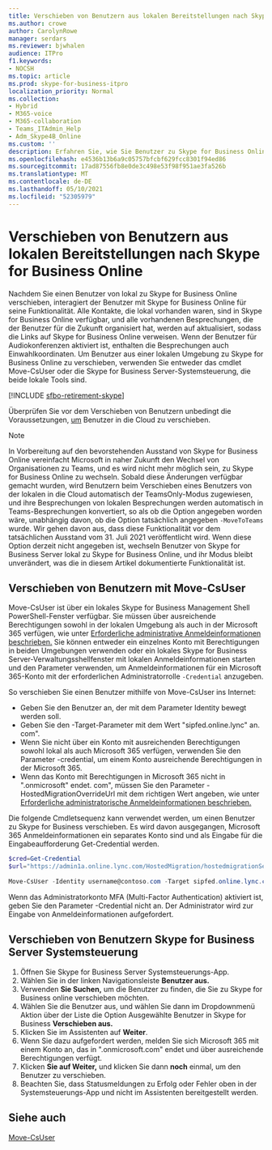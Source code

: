 ```yaml
---
title: Verschieben von Benutzern aus lokalen Bereitstellungen nach Skype for Business Online
ms.author: crowe
author: CarolynRowe
manager: serdars
ms.reviewer: bjwhalen
audience: ITPro
f1.keywords:
- NOCSH
ms.topic: article
ms.prod: skype-for-business-itpro
localization_priority: Normal
ms.collection:
- Hybrid
- M365-voice
- M365-collaboration
- Teams_ITAdmin_Help
- Adm_Skype4B_Online
ms.custom: ''
description: Erfahren Sie, wie Sie Benutzer zu Skype for Business Online verschieben.
ms.openlocfilehash: e4536b13b6a9c05757bfcbf629fcc8301f94ed86
ms.sourcegitcommit: 17ad87556fb8e0de3c498e53f98f951ae3fa526b
ms.translationtype: MT
ms.contentlocale: de-DE
ms.lasthandoff: 05/10/2021
ms.locfileid: "52305979"
---
```

# <a name="move-users-from-on-premises-to-skype-for-business-online"></a>Verschieben von Benutzern aus lokalen Bereitstellungen nach Skype for Business Online

Nachdem Sie einen Benutzer von lokal zu Skype for Business Online verschieben, interagiert der Benutzer mit Skype for Business Online für seine Funktionalität. Alle Kontakte, die lokal vorhanden waren, sind in Skype for Business Online verfügbar, und alle vorhandenen Besprechungen, die der Benutzer für die Zukunft organisiert hat, werden auf aktualisiert, sodass die Links auf Skype for Business Online verweisen. Wenn der Benutzer für Audiokonferenzen aktiviert ist, enthalten die Besprechungen auch Einwahlkoordinaten.  Um Benutzer aus einer lokalen Umgebung zu Skype for Business Online zu verschieben, verwenden Sie entweder das cmdlet Move-CsUser oder die Skype for Business Server-Systemsteuerung, die beide lokale Tools sind. 

[!INCLUDE [sfbo-retirement-skype](../../Hub/includes/sfbo-retirement.md)]

Überprüfen Sie vor dem Verschieben von Benutzern unbedingt die Voraussetzungen, [um](move-users-between-on-premises-and-cloud.md#prerequisites) Benutzer in die Cloud zu verschieben.

> [!NOTE]
> In Vorbereitung auf den bevorstehenden Ausstand von Skype for Business Online vereinfacht Microsoft in naher Zukunft den Wechsel von Organisationen zu Teams, und es wird nicht mehr möglich sein, zu Skype for Business Online zu wechseln.  Sobald diese Änderungen verfügbar gemacht wurden, wird Benutzern beim Verschieben eines Benutzers von der lokalen in die Cloud automatisch der TeamsOnly-Modus zugewiesen, und ihre Besprechungen von lokalen Besprechungen werden automatisch in Teams-Besprechungen konvertiert, so als ob die Option angegeben worden wäre, unabhängig davon, ob die Option tatsächlich angegeben `-MoveToTeams` wurde. Wir gehen davon aus, dass diese Funktionalität vor dem tatsächlichen Ausstand vom 31. Juli 2021 veröffentlicht wird.   Wenn diese Option derzeit nicht angegeben ist, wechseln Benutzer von Skype for Business Server lokal zu Skype for Business Online, und ihr Modus bleibt unverändert, was die in diesem Artikel dokumentierte Funktionalität ist.

 
## <a name="move-users-with-move-csuser"></a>Verschieben von Benutzern mit Move-CsUser 

Move-CsUser ist über ein lokales Skype for Business Management Shell PowerShell-Fenster verfügbar. Sie müssen über ausreichende Berechtigungen sowohl in der lokalen Umgebung als auch in der Microsoft 365 verfügen, wie unter [Erforderliche administrative Anmeldeinformationen beschrieben.](move-users-between-on-premises-and-cloud.md#required-administrative-credentials) Sie können entweder ein einzelnes Konto mit Berechtigungen in beiden Umgebungen verwenden oder ein lokales Skype for Business Server-Verwaltungsshellfenster mit lokalen Anmeldeinformationen starten und den Parameter verwenden, um Anmeldeinformationen für ein Microsoft 365-Konto mit der erforderlichen Administratorrolle `-Credential` anzugeben.

So verschieben Sie einen Benutzer mithilfe von Move-CsUser ins Internet:

- Geben Sie den Benutzer an, der mit dem Parameter Identity bewegt werden soll.
- Geben Sie den -Target-Parameter mit dem Wert "sipfed.online.lync" an. <span> com".
- Wenn Sie nicht über ein Konto mit ausreichenden Berechtigungen sowohl lokal als auch Microsoft 365 verfügen, verwenden Sie den Parameter -credential, um einem Konto ausreichende Berechtigungen in der Microsoft 365.
- Wenn das Konto mit Berechtigungen in Microsoft 365 nicht in ".onmicrosoft" endet. <span> com", müssen Sie den Parameter -HostedMigrationOverrideUrl mit dem richtigen Wert angeben, wie unter [Erforderliche administratorische Anmeldeinformationen beschrieben.](move-users-between-on-premises-and-cloud.md#required-administrative-credentials)

Die folgende Cmdletsequenz kann verwendet werden, um einen Benutzer zu Skype for Business verschieben. Es wird davon ausgegangen, Microsoft 365 Anmeldeinformationen ein separates Konto sind und als Eingabe für die Eingabeaufforderung Get-Credential werden.

```PowerShell
$cred=Get-Credential
$url="https://admin1a.online.lync.com/HostedMigration/hostedmigrationService.svc"
 
Move-CsUser -Identity username@contoso.com -Target sipfed.online.lync.com -Credential $cred -HostedMigrationOverrideUrl $url
```

Wenn das Administratorkonto MFA (Multi-Factor Authentication) aktiviert ist, geben Sie den Parameter -Credential nicht an. Der Administrator wird zur Eingabe von Anmeldeinformationen aufgefordert.

## <a name="move-users-with-skype-for-business-server-control-panel"></a>Verschieben von Benutzern Skype for Business Server Systemsteuerung 

1. Öffnen Sie Skype for Business Server Systemsteuerungs-App.
2. Wählen Sie in der linken Navigationsleiste **Benutzer aus.**
3. Verwenden **Sie Suchen,** um die Benutzer zu finden, die Sie zu Skype for Business online verschieben möchten.
4. Wählen Sie die Benutzer aus, und  wählen Sie dann im Dropdownmenü Aktion über der Liste die Option Ausgewählte Benutzer in Skype for Business **Verschieben aus.**
5. Klicken Sie im Assistenten auf **Weiter**.
6. Wenn Sie dazu aufgefordert werden, melden Sie sich Microsoft 365 mit einem Konto an, das in ".onmicrosoft.com" endet und über ausreichende Berechtigungen verfügt.
7. Klicken **Sie auf Weiter,** und klicken Sie dann **noch** einmal, um den Benutzer zu verschieben.
8. Beachten Sie, dass Statusmeldungen zu Erfolg oder Fehler oben in der Systemsteuerungs-App und nicht im Assistenten bereitgestellt werden.

## <a name="see-also"></a>Siehe auch

[Move-CsUser](/powershell/module/skype/move-csuser)
